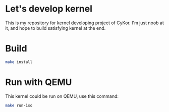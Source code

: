 # Let's develop kernel

This is my repository for kernel developing project of CyKor. I'm just noob at it, and hope to build satisfying kernel at the end.

# Build

```bash
make install
```

# Run with QEMU

This kernel could be run on QEMU, use this command:

```bash
make run-iso
```